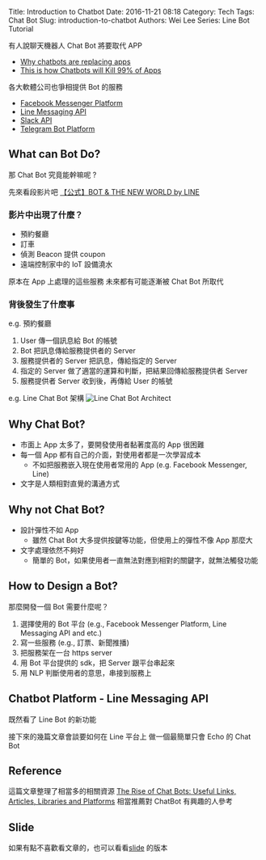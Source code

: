 Title: Introduction to Chatbot
Date: 2016-11-21 08:18
Category: Tech
Tags: Chat Bot
Slug: introduction-to-chatbot
Authors: Wei Lee
Series: Line Bot Tutorial

有人說聊天機器人 Chat Bot 將要取代 APP

* [Why chatbots are replacing apps](http://venturebeat.com/2016/08/02/why-chatbots-are-replacing-apps/)
* [This is how Chatbots will Kill 99% of Apps](https://chatbotslife.com/this-is-how-chatbots-will-kill-99-of-apps-2fd938a22c99#.tdfugot4m)

各大軟體公司也爭相提供 Bot 的服務

<!--more-->

* [Facebook Messenger Platform](https://messengerplatform.fb.com)
* [Line Messaging API](https://developers.line.me/messaging-api/overview)
* [Slack API](https://api.slack.com)
* [Telegram Bot Platform](https://core.telegram.org/bots/api)

## What can Bot Do?

那 Chat Bot 究竟能幹嘛呢 ?

先來看段影片吧
[【公式】BOT & THE NEW WORLD by LINE](https://www.youtube.com/watch?v=C7ZuzJe24y4)

### 影片中出現了什麼？

* 預約餐廳
* 訂車
* 偵測 Beacon 提供 coupon
* 遠端控制家中的 IoT 設備澆水

原本在 App 上處理的這些服務
未來都有可能逐漸被 Chat Bot 所取代

### 背後發生了什麼事

e.g. 預約餐廳

1. User 傳一個訊息給 Bot 的帳號
2. Bot 把訊息傳給服務提供者的 Server
3. 服務提供者的 Server 把訊息，傳給指定的 Server
4. 指定的 Server 做了適當的運算和判斷，把結果回傳給服務提供者 Server
5. 服務提供者 Server 收到後，再傳給 User 的帳號

e.g. Line Chat Bot 架構
![Line Chat Bot Architect](https://developers.line.me/media/messaging-api/overview/messaging-api-architecture-ee0356bd.png)

## Why Chat Bot?

* 市面上 App 太多了，要開發使用者黏著度高的 App 很困難
* 每一個 App 都有自己的介面，對使用者都是一次學習成本
    * 不如把服務嵌入現在使用者常用的 App (e.g. Facebook Messenger, Line)
* 文字是人類相對直覺的溝通方式

## Why not Chat Bot?

* 設計彈性不如 App
    * 雖然 Chat Bot 大多提供按鍵等功能，但使用上的彈性不像 App 那麼大
* 文字處理依然不夠好
    * 簡單的 Bot，如果使用者一直無法對應到相對的關鍵字，就無法觸發功能

## How to Design a Bot?

那麼開發一個 Bot 需要什麼呢？

1. 選擇使用的 Bot 平台 (e.g., Facebook Messenger Platform, Line Messaging API and etc.)
2. 寫一些服務 (e.g., 訂票、新聞推播)
3. 把服務架在一台 https server
4. 用 Bot 平台提供的 sdk，把 Server 跟平台串起來
5. 用 NLP 判斷使用者的意思，串接到服務上

## Chatbot Platform - Line Messaging API

既然看了 Line Bot 的新功能

接下來的幾篇文章會談要如何在 Line 平台上
做一個最簡單只會 Echo 的 Chat Bot

## Reference

這篇文章整理了相當多的相關資源
[The Rise of Chat Bots: Useful Links, Articles, Libraries and Platforms](https://stanfy.com/blog/the-rise-of-chat-bots-useful-links-articles-libraries-and-platforms/)
相當推薦對 ChatBot 有興趣的人參考

## Slide

如果有點不喜歡看文章的，也可以看看[slide](https://hackmd.io/p/HkW8LjRfl#/) 的版本

